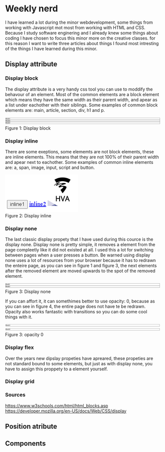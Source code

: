 # Weekly nerd
I have learned a lot during the minor webdevelopment, some things from working with Javascript mot most from working with HTML and CSS. Because I study software enginering and I already knew some things about coding I have chosen to focus this minor more on the creative classes. for this reason I want to write three articles about things I found most intresting of the things I have learned during this minor.

## Display attribute
### Display block 
The display attribute is a very handy css tool you can use to moddify the behavour of an element. Most of the common elements are a block element which means they have the same width as their parent width, and apear as a list under eachother with their siblings. Some examples of common block elements are: main, article, section, div, h1 and p.  

![Display block](img/display-block.png)  
Figure 1: Display block

### Display inline
There are some exeptions, some elememts are not block elements, these are inline elements. This means that they are not 100% of their parent width and apear next to eachother. Some examples of common inline elements are: a, span, image, input, script and button.  

![Display inline](img/display-inline.png)  
Figure 2: Display inline

### Display none
The last classic display propety that I have used during this cource is the display none. Display none is pretty simple, it removes a element from the page compleetly like it did not existed at all. I used this a lot for switching between pages when a user presses a button. Be warned using display none uses a lot of resources from your browser because it has to redrawn the enteire page, as you can see in figure 1 and figure 3, the next elements after the removed element are moved upwards to the spot of the removed element. 

![Display none](img/display-none.png)  
Figure 3: Display none

If you can affort it, it can somethimes better to use opacity: 0, because as you can see in figure 4, the entire page does not have te be redrawn. Opacity also works fantastic with transitions so you can do some cool things with it.

![opacity](img/opacity.png)  
Figure 3: opacity 0

### Display flex
Over the years new dipslay propeties have apreared, these propeties are not standard bound to some elements, but just as with display none, you have to assign this proppety to a element yourself. 

### Display grid



### Sources
https://www.w3schools.com/html/html_blocks.asp
https://developer.mozilla.org/en-US/docs/Web/CSS/display



## Position atribute

## Components

